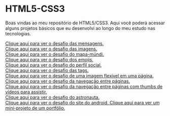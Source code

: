 # HTML5-CSS3
Boas vindas ao meu repositório de HTML5/CSS3. Aqui você poderá acessar alguns projetos básicos que eu desenvolvi ao longo do meu estudo nas tecnologias.

<a href = "https://jocamotta1.github.io/HTML5-CSS3/modulo1/desafio001" target = "_blank">Clique aqui para ver o desafio das mensagens.<br>
<a href = "https://jocamotta1.github.io/HTML5-CSS3/modulo1/desafio002" target = "_blank">Clique aqui para ver o desafio das imagens.<br>
<a href = "https://jocamotta1.github.io/HTML5-CSS3/modulo1/desafio003" target = "_blank">Clique aqui para ver o desafio do mapa-múndi.<br>
<a href = "https://jocamotta1.github.io/HTML5-CSS3/modulo1/desafio004" target = "_blank">Clique aqui para ver o desafio dos emojis.<br>
<a href = "https://jocamotta1.github.io/HTML5-CSS3/modulo1/desafio005" target = "_blank">Clique aqui para ver o desafio do perfil social.<br>
<a href = "https://jocamotta1.github.io/HTML5-CSS3/modulo1/desafio006" target = "_blank">Clique aqui para ver o desafio das tags.<br>
<a href = "https://jocamotta1.github.io/HTML5-CSS3/modulo1/desafio007" target = "_blank">Clique aqui para ver o desafio de uma imagem flexível em uma página.<br>
<a href = "https://jocamotta1.github.io/HTML5-CSS3/modulo1/desafio008" target = "_blank">Clique aqui para ver o desafio da navegação entre páginas.<br>
<a href = "https://jocamotta1.github.io/HTML5-CSS3/modulo1/desafio009" target = "_blank">Clique aqui para ver o desafio da navegação entre páginas com thumbs de vídeos para assistir.<br>
<a href = "https://jocamotta1.github.io/HTML5-CSS3/modulo2/desafios/desafio011" target = "_blank">Clique aqui para ver o desafio do astronauta.<br>
<a href = "https://jocamotta1.github.io/HTML5-CSS3/modulo2/desafios/desafio010" target = "_blank">Clique aqui para ver o desafio do site do android.
<a href = "https://jocamotta1.github.io/HTML5-CSS3/alura-portfolio" target = "_blank">Clique aqui para ver um mini-projeto de um portfólio.